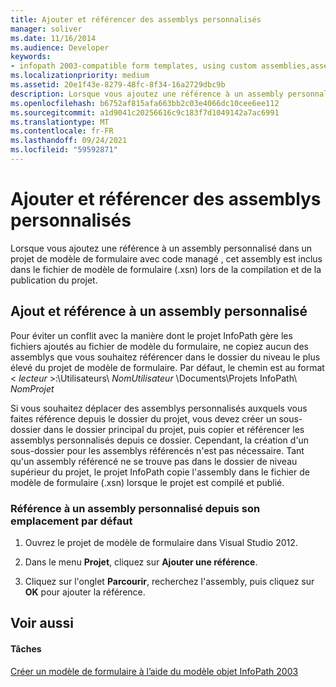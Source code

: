 ```yaml
---
title: Ajouter et référencer des assemblys personnalisés
manager: soliver
ms.date: 11/16/2014
ms.audience: Developer
keywords:
- infopath 2003-compatible form templates, using custom assemblies,assemblies [InfoPath 2007], adding custom using InfoPath 2003 object model
ms.localizationpriority: medium
ms.assetid: 20e1f43e-8279-48fc-8f34-16a2729dbc9b
description: Lorsque vous ajoutez une référence à un assembly personnalisé dans un projet de modèle de formulaire avec code managé , cet assembly est inclus dans le fichier de modèle de formulaire (.xsn) lors de la compilation et de la publication du projet.
ms.openlocfilehash: b6752af815afa663bb2c03e4066dc10cee6ee112
ms.sourcegitcommit: a1d9041c20256616c9c183f7d1049142a7ac6991
ms.translationtype: MT
ms.contentlocale: fr-FR
ms.lasthandoff: 09/24/2021
ms.locfileid: "59592871"
---
```

# <a name="add-and-reference-custom-assemblies"></a>Ajouter et référencer des assemblys personnalisés

Lorsque vous ajoutez une référence à un assembly personnalisé dans un projet de modèle de formulaire avec code managé
, cet assembly est inclus dans le fichier de modèle de formulaire (.xsn) lors de la compilation et de la publication du projet.
  
## <a name="add-and-reference-a-custom-assembly"></a>Ajout et référence à un assembly personnalisé

Pour éviter un conflit avec la manière dont le projet InfoPath gère les fichiers ajoutés au fichier de modèle du formulaire, ne copiez aucun des assemblys que vous souhaitez référencer dans le dossier du niveau le plus élevé du projet de modèle de formulaire. Par défaut, le chemin est au format < *lecteur*  >:\Utilisateurs\  *NomUtilisateur*  \Documents\Projets InfoPath\  *NomProjet* 
  
Si vous souhaitez déplacer des assemblys personnalisés auxquels vous faites référence depuis le dossier du projet, vous devez créer un sous-dossier dans le dossier principal du projet, puis copier et référencer les assemblys personnalisés depuis ce dossier. Cependant, la création d'un sous-dossier pour les assemblys référencés n'est pas nécessaire. Tant qu'un assembly référencé ne se trouve pas dans le dossier de niveau supérieur du projet, le projet InfoPath copie l'assembly dans le fichier de modèle de formulaire (.xsn) lorsque le projet est compilé et publié.
  
### <a name="reference-a-custom-assembly-from-its-default-location"></a>Référence à un assembly personnalisé depuis son emplacement par défaut

1. Ouvrez le projet de modèle de formulaire dans Visual Studio 2012.
    
2. Dans le menu **Projet**, cliquez sur **Ajouter une référence**.
    
3. Cliquez sur l'onglet **Parcourir**, recherchez l'assembly, puis cliquez sur **OK** pour ajouter la référence. 
    
## <a name="see-also"></a>Voir aussi

#### <a name="tasks"></a>Tâches

[Créer un modèle de formulaire à l’aide du modèle objet InfoPath 2003](how-to-create-a-form-template-using-the-infopath-2003-object-model.md)

